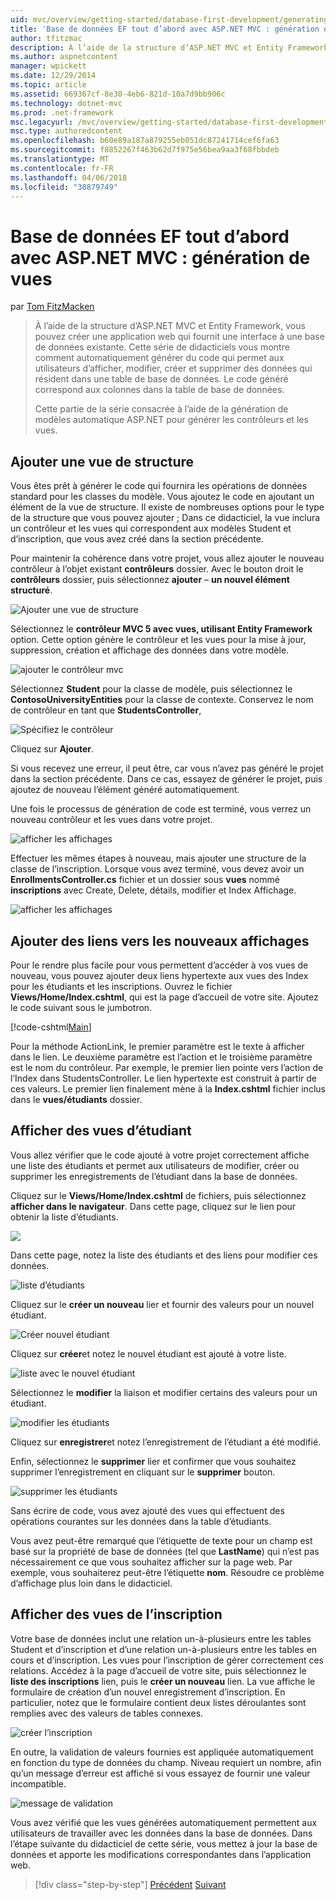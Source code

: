 ```yaml
---
uid: mvc/overview/getting-started/database-first-development/generating-views
title: 'Base de données EF tout d’abord avec ASP.NET MVC : génération de vues | Documents Microsoft'
author: tfitzmac
description: À l’aide de la structure d’ASP.NET MVC et Entity Framework, vous pouvez créer une application web qui fournit une interface à une base de données existante. Ce didacticiel seri...
ms.author: aspnetcontent
manager: wpickett
ms.date: 12/29/2014
ms.topic: article
ms.assetid: 669367cf-8e30-4eb6-821d-10a7d9bb906c
ms.technology: dotnet-mvc
ms.prod: .net-framework
msc.legacyurl: /mvc/overview/getting-started/database-first-development/generating-views
msc.type: authoredcontent
ms.openlocfilehash: b60e89a187a879255eb051dc87241714cef6fa63
ms.sourcegitcommit: f8852267f463b62d7f975e56bea9aa3f68fbbdeb
ms.translationtype: MT
ms.contentlocale: fr-FR
ms.lasthandoff: 04/06/2018
ms.locfileid: "30879749"
---
```

<a name="ef-database-first-with-aspnet-mvc-generating-views"></a>Base de données EF tout d’abord avec ASP.NET MVC : génération de vues
====================
par [Tom FitzMacken](https://github.com/tfitzmac)

> À l’aide de la structure d’ASP.NET MVC et Entity Framework, vous pouvez créer une application web qui fournit une interface à une base de données existante. Cette série de didacticiels vous montre comment automatiquement générer du code qui permet aux utilisateurs d’afficher, modifier, créer et supprimer des données qui résident dans une table de base de données. Le code généré correspond aux colonnes dans la table de base de données.
> 
> Cette partie de la série consacrée à l’aide de la génération de modèles automatique ASP.NET pour générer les contrôleurs et les vues.


## <a name="add-scaffold"></a>Ajouter une vue de structure

Vous êtes prêt à générer le code qui fournira les opérations de données standard pour les classes du modèle. Vous ajoutez le code en ajoutant un élément de la vue de structure. Il existe de nombreuses options pour le type de la structure que vous pouvez ajouter ; Dans ce didacticiel, la vue inclura un contrôleur et les vues qui correspondent aux modèles Student et d’inscription, que vous avez créé dans la section précédente.

Pour maintenir la cohérence dans votre projet, vous allez ajouter le nouveau contrôleur à l’objet existant **contrôleurs** dossier. Avec le bouton droit le **contrôleurs** dossier, puis sélectionnez **ajouter** – **un nouvel élément structuré**.

![Ajouter une vue de structure](generating-views/_static/image1.png)

Sélectionnez le **contrôleur MVC 5 avec vues, utilisant Entity Framework** option. Cette option génère le contrôleur et les vues pour la mise à jour, suppression, création et affichage des données dans votre modèle.

![ajouter le contrôleur mvc](generating-views/_static/image2.png)

Sélectionnez **Student** pour la classe de modèle, puis sélectionnez le **ContosoUniversityEntities** pour la classe de contexte. Conservez le nom de contrôleur en tant que **StudentsController**,

![Spécifiez le contrôleur](generating-views/_static/image3.png)

Cliquez sur **Ajouter**.

Si vous recevez une erreur, il peut être, car vous n’avez pas généré le projet dans la section précédente. Dans ce cas, essayez de générer le projet, puis ajoutez de nouveau l’élément généré automatiquement.

Une fois le processus de génération de code est terminé, vous verrez un nouveau contrôleur et les vues dans votre projet.

![afficher les affichages](generating-views/_static/image4.png)

Effectuer les mêmes étapes à nouveau, mais ajouter une structure de la classe de l’inscription. Lorsque vous avez terminé, vous devez avoir un **EnrollmentsController.cs** fichier et un dossier sous **vues** nommé **inscriptions** avec Create, Delete, détails, modifier et Index Affichage.

![afficher les affichages](generating-views/_static/image5.png)

## <a name="add-links-to-new-views"></a>Ajouter des liens vers les nouveaux affichages

Pour le rendre plus facile pour vous permettent d’accéder à vos vues de nouveau, vous pouvez ajouter deux liens hypertexte aux vues des Index pour les étudiants et les inscriptions. Ouvrez le fichier **Views/Home/Index.cshtml**, qui est la page d’accueil de votre site. Ajoutez le code suivant sous le jumbotron.

[!code-cshtml[Main](generating-views/samples/sample1.cshtml)]

Pour la méthode ActionLink, le premier paramètre est le texte à afficher dans le lien. Le deuxième paramètre est l’action et le troisième paramètre est le nom du contrôleur. Par exemple, le premier lien pointe vers l’action de l’Index dans StudentsController. Le lien hypertexte est construit à partir de ces valeurs. Le premier lien finalement mène à la **Index.cshtml** fichier inclus dans le **vues/étudiants** dossier.

## <a name="display-student-views"></a>Afficher des vues d’étudiant

Vous allez vérifier que le code ajouté à votre projet correctement affiche une liste des étudiants et permet aux utilisateurs de modifier, créer ou supprimer les enregistrements de l’étudiant dans la base de données.

Cliquez sur le **Views/Home/Index.cshtml** de fichiers, puis sélectionnez **afficher dans le navigateur**. Dans cette page, cliquez sur le lien pour obtenir la liste d’étudiants.

![](generating-views/_static/image6.png)

Dans cette page, notez la liste des étudiants et des liens pour modifier ces données.

![liste d’étudiants](generating-views/_static/image7.png)

Cliquez sur le **créer un nouveau** lier et fournir des valeurs pour un nouvel étudiant.

![Créer nouvel étudiant](generating-views/_static/image8.png)

Cliquez sur **créer**et notez le nouvel étudiant est ajouté à votre liste.

![liste avec le nouvel étudiant](generating-views/_static/image9.png)

Sélectionnez le **modifier** la liaison et modifier certains des valeurs pour un étudiant.

![modifier les étudiants](generating-views/_static/image10.png)

Cliquez sur **enregistrer**et notez l’enregistrement de l’étudiant a été modifié.

Enfin, sélectionnez le **supprimer** lier et confirmer que vous souhaitez supprimer l’enregistrement en cliquant sur le **supprimer** bouton.

![supprimer les étudiants](generating-views/_static/image11.png)

Sans écrire de code, vous avez ajouté des vues qui effectuent des opérations courantes sur les données dans la table d’étudiants.

Vous avez peut-être remarqué que l’étiquette de texte pour un champ est basé sur la propriété de base de données (tel que **LastName**) qui n’est pas nécessairement ce que vous souhaitez afficher sur la page web. Par exemple, vous souhaiterez peut-être l’étiquette **nom**. Résoudre ce problème d’affichage plus loin dans le didacticiel.

## <a name="display-enrollment-views"></a>Afficher des vues de l’inscription

Votre base de données inclut une relation un-à-plusieurs entre les tables Student et d’inscription et d’une relation un-à-plusieurs entre les tables en cours et d’inscription. Les vues pour l’inscription de gérer correctement ces relations. Accédez à la page d’accueil de votre site, puis sélectionnez le **liste des inscriptions** lien, puis le **créer un nouveau** lien. La vue affiche le formulaire de création d’un nouvel enregistrement d’inscription. En particulier, notez que le formulaire contient deux listes déroulantes sont remplies avec des valeurs de tables connexes.

![créer l’inscription](generating-views/_static/image12.png)

En outre, la validation de valeurs fournies est appliquée automatiquement en fonction du type de données du champ. Niveau requiert un nombre, afin qu’un message d’erreur est affiché si vous essayez de fournir une valeur incompatible.

![message de validation](generating-views/_static/image13.png)

Vous avez vérifié que les vues générées automatiquement permettent aux utilisateurs de travailler avec les données dans la base de données. Dans l’étape suivante du didacticiel de cette série, vous mettez à jour la base de données et apporte les modifications correspondantes dans l’application web.

> [!div class="step-by-step"]
> [Précédent](creating-the-web-application.md)
> [Suivant](changing-the-database.md)

